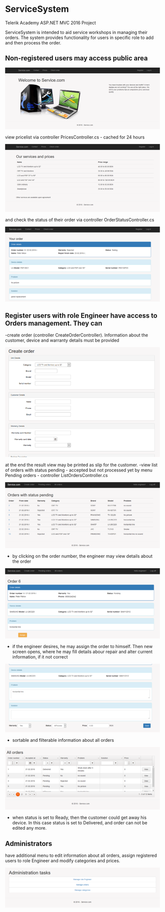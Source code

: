 # ServiceSystem
Telerik Academy ASP.NET MVC 2016 Project

ServiceSystem is intended to aid service workshops in managing their orders.
The system provides functionality for users in specific role to add and then process the order.
## Non-registered users may access public area 

![Home](Home.PNG)

view pricelist via controller PricesController.cs - cached for 24 hours

![Prices](Prices.PNG)

and check the status of their order via controller OrderStatusController.cs

![OrderStatus](OrderStatus.PNG)

## Register users with role Engineer have access to Orders management. They can 
-create order (controller CreateOrderController). Information about the customer, device and warranty details must be provided

![Create](Create.PNG)

at the end the result view may be printed as slip for the customer.
-view list of orders with status pending - accepted but not processed yet by menu Pending orders  - controller ListOrdersController.cs

![Pending](Pending.PNG)
- by clicking on the order number, the engineer may view details about the order

![Assign](Assign.PNG)

- if the engineer desires, he may assign the order to himself. Then new screen opens, where he may fill details abour repair and alter current information, if it not correct

![Edit](Edit.PNG)

- sortable and filterable information about all orders

![AllOrders](AllOrders.png)

- when status is set to Ready, then the customer could get away his device. In this case status is set to Delivered, and order can not be edited any more.

## Administrators 
have additional menu to edit information about all orders, assign registered users to role Engineer and modify categories and prices.

![Admin](Admin.PNG)
